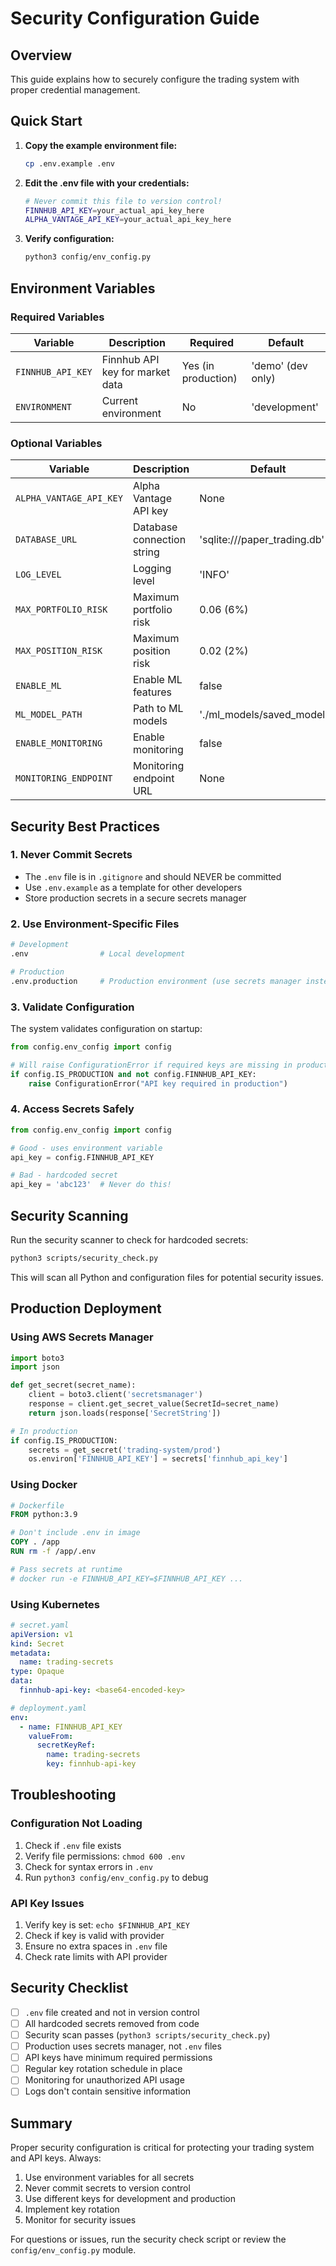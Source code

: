 # Security Configuration Guide

## Overview

This guide explains how to securely configure the trading system with proper credential management.

## Quick Start

1. **Copy the example environment file:**
   ```bash
   cp .env.example .env
   ```

2. **Edit the .env file with your credentials:**
   ```bash
   # Never commit this file to version control!
   FINNHUB_API_KEY=your_actual_api_key_here
   ALPHA_VANTAGE_API_KEY=your_actual_api_key_here
   ```

3. **Verify configuration:**
   ```bash
   python3 config/env_config.py
   ```

## Environment Variables

### Required Variables

| Variable | Description | Required | Default |
|----------|-------------|----------|--------|
| `FINNHUB_API_KEY` | Finnhub API key for market data | Yes (in production) | 'demo' (dev only) |
| `ENVIRONMENT` | Current environment | No | 'development' |

### Optional Variables

| Variable | Description | Default |
|----------|-------------|---------|
| `ALPHA_VANTAGE_API_KEY` | Alpha Vantage API key | None |
| `DATABASE_URL` | Database connection string | 'sqlite:///paper_trading.db' |
| `LOG_LEVEL` | Logging level | 'INFO' |
| `MAX_PORTFOLIO_RISK` | Maximum portfolio risk | 0.06 (6%) |
| `MAX_POSITION_RISK` | Maximum position risk | 0.02 (2%) |
| `ENABLE_ML` | Enable ML features | false |
| `ML_MODEL_PATH` | Path to ML models | './ml_models/saved_models/' |
| `ENABLE_MONITORING` | Enable monitoring | false |
| `MONITORING_ENDPOINT` | Monitoring endpoint URL | None |

## Security Best Practices

### 1. Never Commit Secrets

- The `.env` file is in `.gitignore` and should NEVER be committed
- Use `.env.example` as a template for other developers
- Store production secrets in a secure secrets manager

### 2. Use Environment-Specific Files

```bash
# Development
.env                # Local development

# Production
.env.production     # Production environment (use secrets manager instead)
```

### 3. Validate Configuration

The system validates configuration on startup:

```python
from config.env_config import config

# Will raise ConfigurationError if required keys are missing in production
if config.IS_PRODUCTION and not config.FINNHUB_API_KEY:
    raise ConfigurationError("API key required in production")
```

### 4. Access Secrets Safely

```python
from config.env_config import config

# Good - uses environment variable
api_key = config.FINNHUB_API_KEY

# Bad - hardcoded secret
api_key = 'abc123'  # Never do this!
```

## Security Scanning

Run the security scanner to check for hardcoded secrets:

```bash
python3 scripts/security_check.py
```

This will scan all Python and configuration files for potential security issues.

## Production Deployment

### Using AWS Secrets Manager

```python
import boto3
import json

def get_secret(secret_name):
    client = boto3.client('secretsmanager')
    response = client.get_secret_value(SecretId=secret_name)
    return json.loads(response['SecretString'])

# In production
if config.IS_PRODUCTION:
    secrets = get_secret('trading-system/prod')
    os.environ['FINNHUB_API_KEY'] = secrets['finnhub_api_key']
```

### Using Docker

```dockerfile
# Dockerfile
FROM python:3.9

# Don't include .env in image
COPY . /app
RUN rm -f /app/.env

# Pass secrets at runtime
# docker run -e FINNHUB_API_KEY=$FINNHUB_API_KEY ...
```

### Using Kubernetes

```yaml
# secret.yaml
apiVersion: v1
kind: Secret
metadata:
  name: trading-secrets
type: Opaque
data:
  finnhub-api-key: <base64-encoded-key>

# deployment.yaml
env:
  - name: FINNHUB_API_KEY
    valueFrom:
      secretKeyRef:
        name: trading-secrets
        key: finnhub-api-key
```

## Troubleshooting

### Configuration Not Loading

1. Check if `.env` file exists
2. Verify file permissions: `chmod 600 .env`
3. Check for syntax errors in `.env`
4. Run `python3 config/env_config.py` to debug

### API Key Issues

1. Verify key is set: `echo $FINNHUB_API_KEY`
2. Check if key is valid with provider
3. Ensure no extra spaces in `.env` file
4. Check rate limits with API provider

## Security Checklist

- [ ] `.env` file created and not in version control
- [ ] All hardcoded secrets removed from code
- [ ] Security scan passes (`python3 scripts/security_check.py`)
- [ ] Production uses secrets manager, not `.env` files
- [ ] API keys have minimum required permissions
- [ ] Regular key rotation schedule in place
- [ ] Monitoring for unauthorized API usage
- [ ] Logs don't contain sensitive information

## Summary

Proper security configuration is critical for protecting your trading system and API keys. Always:

1. Use environment variables for all secrets
2. Never commit secrets to version control
3. Use different keys for development and production
4. Implement key rotation
5. Monitor for security issues

For questions or issues, run the security check script or review the `config/env_config.py` module.